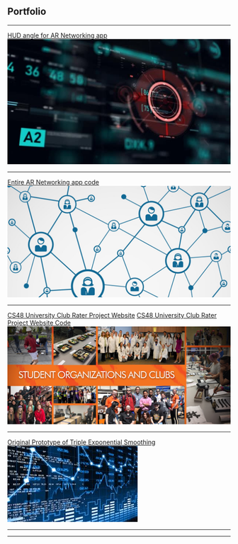 ## Portfolio

---


[HUD angle for AR Networking app](https://github.com/justintjoa/HUDtrackercode)
<img src="images/HUD.jpg?raw=true"/>

---
[Entire AR Networking app code](https://github.com/ghesebull/sbhacks-2019-project)
<img src="images/networking.jpg?raw=true"/>

---
[CS48 University Club Rater Project Website](https://clubselector-2394a.firebaseapp.com)
[CS48 University Club Rater Project Website Code](https://github.com/NathanWoo/CS48.git)
<img src="images/clubs.jpg?raw=true"/>

---

[Original Prototype of Triple Exponential Smoothing](https://github.com/justintjoa/Cloud-ML-Model-.git)
<img src="images/predict.jpg?raw=true"/>

---




---

